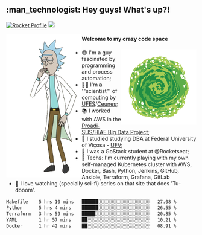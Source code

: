 
<h2> :man_technologist: Hey guys! What's up?!</h2>
                                                                         
[![Rocket Profile](https://img.shields.io/static/v1?label=Rocketseat&message=Profile&colorA=purple&color=black&logo=Rocket&logoColor=white)](https://app.rocketseat.com.br/me/elyabe)
<a href="https://www.linkedin.com/in/elyabe/"><img src="https://img.shields.io/badge/LinkedIn-informational?logo=linkedin"/></a>

<img align='left' src="https://raw.githubusercontent.com/Elyabe/Elyabe/master/images/rick-dancing.gif" width='200'>

                       
#### Welcome to my crazy code space 
<img align='right' src="https://raw.githubusercontent.com/Elyabe/elyabe/master/images/portal-3.gif" width='200'>

- :heart_eyes: I'm a guy fascinated by programming and process automation; 
- :office_worker: I'm a '"scientist"' of computing by [UFES](http://ufes.br)/[Ceunes](http://ceunes.ufes.br);
- :books: I worked with AWS in the [Proadi-SUS/HIAE Big Data Project](https://hospitais.proadi-sus.org.br/projetos/24/big-data);
- :memo: I studied studying DBA at Federal University of Viçosa - [UFV](http://ufv.br);
- :rocket: I was a GoStack student at @Rocketseat;
- :green_heart: Techs: I'm currently playing with my own self-managed Kubernetes cluster with AWS, Docker, Bash, Python, Jenkins, GitHub, Ansible, Terraform, Grafana, GitLab
- :movie_camera: I love watching (specially sci-fi) series on that site that does 'Tu-dooom'.

<!--START_SECTION:waka-->
```text
Makefile    5 hrs 10 mins   ██████░░░░░░░░░░░░░░░░░░░   27.08 % 
Python      5 hrs 4 mins    ██████░░░░░░░░░░░░░░░░░░░   26.55 % 
Terraform   3 hrs 59 mins   █████░░░░░░░░░░░░░░░░░░░░   20.85 % 
YAML        1 hr 57 mins    ██░░░░░░░░░░░░░░░░░░░░░░░   10.21 % 
Docker      1 hr 42 mins    ██░░░░░░░░░░░░░░░░░░░░░░░   08.91 %
```
<!--END_SECTION:waka-->
